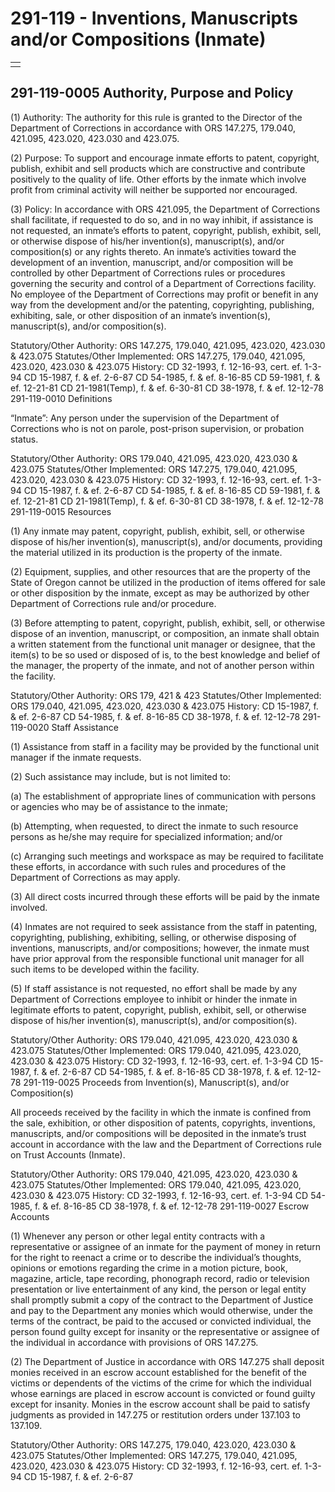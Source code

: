 # 291-119 - Inventions, Manuscripts and/or Compositions \(Inmate\)

|  |
| :--- |
|  |

## 291-119-0005 Authority, Purpose and Policy

\(1\) Authority: The authority for this rule is granted to the Director of the Department of Corrections in accordance with ORS 147.275, 179.040, 421.095, 423.020, 423.030 and 423.075.

\(2\) Purpose: To support and encourage inmate efforts to patent, copyright, publish, exhibit and sell products which are constructive and contribute positively to the quality of life. Other efforts by the inmate which involve profit from criminal activity will neither be supported nor encouraged.

\(3\) Policy: In accordance with ORS 421.095, the Department of Corrections shall facilitate, if requested to do so, and in no way inhibit, if assistance is not requested, an inmate’s efforts to patent, copyright, publish, exhibit, sell, or otherwise dispose of his/her invention\(s\), manuscript\(s\), and/or composition\(s\) or any rights thereto. An inmate’s activities toward the development of an invention, manuscript, and/or composition will be controlled by other Department of Corrections rules or procedures governing the security and control of a Department of Corrections facility. No employee of the Department of Corrections may profit or benefit in any way from the development and/or the patenting, copyrighting, publishing, exhibiting, sale, or other disposition of an inmate’s invention\(s\), manuscript\(s\), and/or composition\(s\).

Statutory/Other Authority: ORS 147.275, 179.040, 421.095, 423.020, 423.030 & 423.075 Statutes/Other Implemented: ORS 147.275, 179.040, 421.095, 423.020, 423.030 & 423.075 History: CD 32-1993, f. 12-16-93, cert. ef. 1-3-94 CD 15-1987, f. & ef. 2-6-87 CD 54-1985, f. & ef. 8-16-85 CD 59-1981, f. & ef. 12-21-81 CD 21-1981\(Temp\), f. & ef. 6-30-81 CD 38-1978, f. & ef. 12-12-78 291-119-0010 Definitions

“Inmate”: Any person under the supervision of the Department of Corrections who is not on parole, post-prison supervision, or probation status.

Statutory/Other Authority: ORS 179.040, 421.095, 423.020, 423.030 & 423.075 Statutes/Other Implemented: ORS 147.275, 179.040, 421.095, 423.020, 423.030 & 423.075 History: CD 32-1993, f. 12-16-93, cert. ef. 1-3-94 CD 15-1987, f. & ef. 2-6-87 CD 54-1985, f. & ef. 8-16-85 CD 59-1981, f. & ef. 12-21-81 CD 21-1981\(Temp\), f. & ef. 6-30-81 CD 38-1978, f. & ef. 12-12-78 291-119-0015 Resources

\(1\) Any inmate may patent, copyright, publish, exhibit, sell, or otherwise dispose of his/her invention\(s\), manuscript\(s\), and/or documents, providing the material utilized in its production is the property of the inmate.

\(2\) Equipment, supplies, and other resources that are the property of the State of Oregon cannot be utilized in the production of items offered for sale or other disposition by the inmate, except as may be authorized by other Department of Corrections rule and/or procedure.

\(3\) Before attempting to patent, copyright, publish, exhibit, sell, or otherwise dispose of an invention, manuscript, or composition, an inmate shall obtain a written statement from the functional unit manager or designee, that the item\(s\) to be so used or disposed of is, to the best knowledge and belief of the manager, the property of the inmate, and not of another person within the facility.

Statutory/Other Authority: ORS 179, 421 & 423 Statutes/Other Implemented: ORS 179.040, 421.095, 423.020, 423.030 & 423.075 History: CD 15-1987, f. & ef. 2-6-87 CD 54-1985, f. & ef. 8-16-85 CD 38-1978, f. & ef. 12-12-78 291-119-0020 Staff Assistance

\(1\) Assistance from staff in a facility may be provided by the functional unit manager if the inmate requests.

\(2\) Such assistance may include, but is not limited to:

\(a\) The establishment of appropriate lines of communication with persons or agencies who may be of assistance to the inmate;

\(b\) Attempting, when requested, to direct the inmate to such resource persons as he/she may require for specialized information; and/or

\(c\) Arranging such meetings and workspace as may be required to facilitate these efforts, in accordance with such rules and procedures of the Department of Corrections as may apply.

\(3\) All direct costs incurred through these efforts will be paid by the inmate involved.

\(4\) Inmates are not required to seek assistance from the staff in patenting, copyrighting, publishing, exhibiting, selling, or otherwise disposing of inventions, manuscripts, and/or compositions; however, the inmate must have prior approval from the responsible functional unit manager for all such items to be developed within the facility.

\(5\) If staff assistance is not requested, no effort shall be made by any Department of Corrections employee to inhibit or hinder the inmate in legitimate efforts to patent, copyright, publish, exhibit, sell, or otherwise dispose of his/her invention\(s\), manuscript\(s\), and/or composition\(s\).

Statutory/Other Authority: ORS 179.040, 421.095, 423.020, 423.030 & 423.075 Statutes/Other Implemented: ORS 179.040, 421.095, 423.020, 423.030 & 423.075 History: CD 32-1993, f. 12-16-93, cert. ef. 1-3-94 CD 15-1987, f. & ef. 2-6-87 CD 54-1985, f. & ef. 8-16-85 CD 38-1978, f. & ef. 12-12-78 291-119-0025 Proceeds from Invention\(s\), Manuscript\(s\), and/or Composition\(s\)

All proceeds received by the facility in which the inmate is confined from the sale, exhibition, or other disposition of patents, copyrights, inventions, manuscripts, and/or compositions will be deposited in the inmate’s trust account in accordance with the law and the Department of Corrections rule on Trust Accounts \(Inmate\).

Statutory/Other Authority: ORS 179.040, 421.095, 423.020, 423.030 & 423.075 Statutes/Other Implemented: ORS 179.040, 421.095, 423.020, 423.030 & 423.075 History: CD 32-1993, f. 12-16-93, cert. ef. 1-3-94 CD 54-1985, f. & ef. 8-16-85 CD 38-1978, f. & ef. 12-12-78 291-119-0027 Escrow Accounts

\(1\) Whenever any person or other legal entity contracts with a representative or assignee of an inmate for the payment of money in return for the right to reenact a crime or to describe the individual’s thoughts, opinions or emotions regarding the crime in a motion picture, book, magazine, article, tape recording, phonograph record, radio or television presentation or live entertainment of any kind, the person or legal entity shall promptly submit a copy of the contract to the Department of Justice and pay to the Department any monies which would otherwise, under the terms of the contract, be paid to the accused or convicted individual, the person found guilty except for insanity or the representative or assignee of the individual in accordance with provisions of ORS 147.275.

\(2\) The Department of Justice in accordance with ORS 147.275 shall deposit monies received in an escrow account established for the benefit of the victims or dependents of the victims of the crime for which the individual whose earnings are placed in escrow account is convicted or found guilty except for insanity. Monies in the escrow account shall be paid to satisfy judgments as provided in 147.275 or restitution orders under 137.103 to 137.109.

Statutory/Other Authority: ORS 147.275, 179.040, 423.020, 423.030 & 423.075 Statutes/Other Implemented: ORS 147.275, 179.040, 421.095, 423.020, 423.030 & 423.075 History: CD 32-1993, f. 12-16-93, cert. ef. 1-3-94 CD 15-1987, f. & ef. 2-6-87

